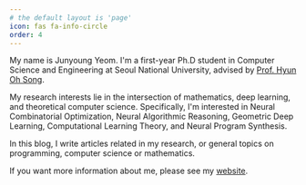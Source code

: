```yaml
---
# the default layout is 'page'
icon: fas fa-info-circle
order: 4
---
```


My name is Junyoung Yeom. I'm a first-year Ph.D student in
Computer Science and Engineering at Seoul National University,
advised by [Prof. Hyun Oh Song](https://mllab.snu.ac.kr/hyunoh).

My research interests lie in the intersection of mathematics, deep learning, and theoretical computer science. Specifically, I'm interested in Neural Combinatorial Optimization, Neural Algorithmic Reasoning, Geometric Deep Learning, Computational Learning Theory, and Neural Program Synthesis.

In this blog, I write articles related in my research, or general topics on programming, computer science or mathematics.

If you want more information about me, please see my [website](https://yeomjy.com).
